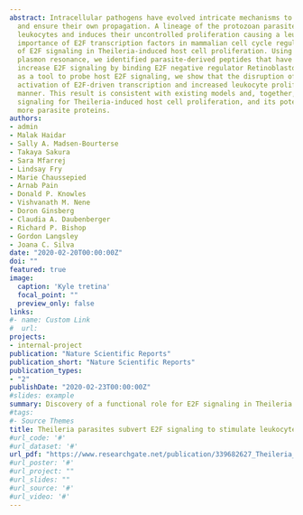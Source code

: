 ```yaml
---
abstract: Intracellular pathogens have evolved intricate mechanisms to subvert host cell signaling pathways
  and ensure their own propagation. A lineage of the protozoan parasite genus Theileria infects bovine
  leukocytes and induces their uncontrolled proliferation causing a leukemia-like disease. Given the
  importance of E2F transcription factors in mammalian cell cycle regulation, we investigated the role
  of E2F signaling in Theileria-induced host cell proliferation. Using comparative genomics and surface
  plasmon resonance, we identified parasite-derived peptides that have the sequence-specific ability to
  increase E2F signaling by binding E2F negative regulator Retinoblastoma-1 (RB). Using these peptides
  as a tool to probe host E2F signaling, we show that the disruption of RB complexes ex vivo leads to
  activation of E2F-driven transcription and increased leukocyte proliferation in an infection-dependent
  manner. This result is consistent with existing models and, together, they support a critical role of E2F
  signaling for Theileria-induced host cell proliferation, and its potential direct manipulation by one or
  more parasite proteins.
authors:
- admin
- Malak Haidar
- Sally A. Madsen-Bourterse
- Takaya Sakura
- Sara Mfarrej
- Lindsay Fry
- Marie Chaussepied
- Arnab Pain
- Donald P. Knowles
- Vishvanath M. Nene
- Doron Ginsberg
- Claudia A. Daubenberger
- Richard P. Bishop
- Gordon Langsley
- Joana C. Silva
date: "2020-02-20T00:00:00Z"
doi: ""
featured: true
image:
  caption: 'Kyle tretina'
  focal_point: ""
  preview_only: false
links:
#- name: Custom Link
#  url:
projects:
- internal-project
publication: "Nature Scientific Reports"
publication_short: "Nature Scientific Reports"
publication_types:
- "2"
publishDate: "2020-02-23T00:00:00Z"
#slides: example
summary: Discovery of a functional role for E2F signaling in Theileria infection of bovine leukocytes.
#tags:
#- Source Themes
title: Theileria parasites subvert E2F signaling to stimulate leukocyte proliferation
#url_code: '#'
#url_dataset: '#'
url_pdf: "https://www.researchgate.net/publication/339682627_Theileria_parasites_subvert_E2F_signaling_to_stimulate_leukocyte_proliferation"
#url_poster: '#'
#url_project: ""
#url_slides: ""
#url_source: '#'
#url_video: '#'
---
```


